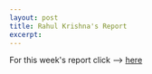 ```yaml
---
layout: post
title: Rahul Krishna's Report
excerpt: 
---
```

For this week's report click --> [here](https://github.com/rahlk/Research/wiki/Week-of-Nov-19th)
